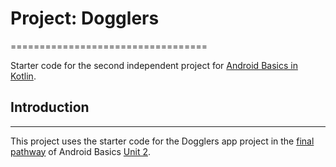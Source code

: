 # Project: Dogglers 
==================================

Starter code for the second independent project
for [Android Basics in Kotlin](https://developer.android.com/courses/android-basics-kotlin/course).

## Introduction
------------

This project uses the starter code for the Dogglers app project in
the [final pathway](https://developer.android.com/courses/pathways/android-basics-kotlin-unit-2-pathway-3)
of Android Basics [Unit 2](https://developer.android.com/courses/android-basics-kotlin/unit-2).

